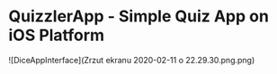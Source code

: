 # QuizzlerApp - Simple Quiz App on iOS Platform

![DiceAppInterface](Zrzut ekranu 2020-02-11 o 22.29.30.png.png)
